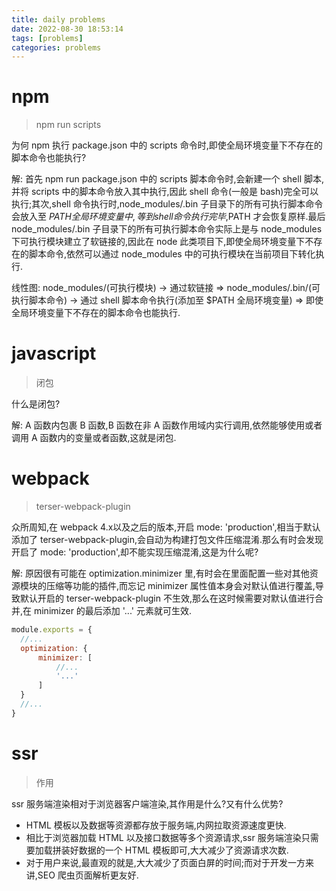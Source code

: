 ```yaml
---
title: daily problems
date: 2022-08-30 18:53:14
tags: [problems]
categories: problems
---
```


# npm

> npm run scripts

  为何 npm 执行 package.json 中的 scripts 命令时,即使全局环境变量下不存在的脚本命令也能执行?
  
  解: 首先 npm run package.json 中的 scripts 脚本命令时,会新建一个 shell 脚本,并将 scripts 中的脚本命令放入其中执行,因此 shell 命令(一般是 bash)完全可以执行;其次,shell 命令执行时,node_modules/.bin 子目录下的所有可执行脚本命令会放入至 $PATH 全局环境变量中,等到 shell 命令执行完毕,$PATH 才会恢复原样.最后 node_modules/.bin 子目录下的所有可执行脚本命令实际上是与 node_modules 下可执行模块建立了软链接的,因此在 node 此类项目下,即使全局环境变量下不存在的脚本命令,依然可以通过 node_modules 中的可执行模块在当前项目下转化执行.
  
  线性图: node_modules/(可执行模块) -> 通过软链接 => node_modules/.bin/(可执行脚本命令) -> 通过 shell 脚本命令执行(添加至 $PATH 全局环境变量) => 即使全局环境变量下不存在的脚本命令也能执行.
  
# javascript

> 闭包

  什么是闭包?
  
  解: A 函数内包裹 B 函数,B 函数在非 A 函数作用域内实行调用,依然能够使用或者调用 A 函数内的变量或者函数,这就是闭包.
  
# webpack

> terser-webpack-plugin

  众所周知,在 webpack 4.x以及之后的版本,开启 mode: 'production',相当于默认添加了 terser-webpack-plugin,会自动为构建打包文件压缩混淆.那么有时会发现开启了 mode: 'production',却不能实现压缩混淆,这是为什么呢?
  
  解: 原因很有可能在 optimization.minimizer 里,有时会在里面配置一些对其他资源模块的压缩等功能的插件,而忘记 minimizer 属性值本身会对默认值进行覆盖,导致默认开启的 terser-webpack-plugin 不生效,那么在这时候需要对默认值进行合并,在 minimizer 的最后添加 '...' 元素就可生效.
  
  ```javascript
  module.exports = {
    //...
    optimization: {
        minimizer: [
            //...
            '...'
        ]
    }
    //...
  }
  ```

# ssr

> 作用

  ssr 服务端渲染相对于浏览器客户端渲染,其作用是什么?又有什么优势?
  
  - HTML 模板以及数据等资源都存放于服务端,内网拉取资源速度更快.
  - 相比于浏览器加载 HTML 以及接口数据等多个资源请求,ssr 服务端渲染只需要加载拼装好数据的一个 HTML 模板即可,大大减少了资源请求次数.
  - 对于用户来说,最直观的就是,大大减少了页面白屏的时间;而对于开发一方来讲,SEO 爬虫页面解析更友好.